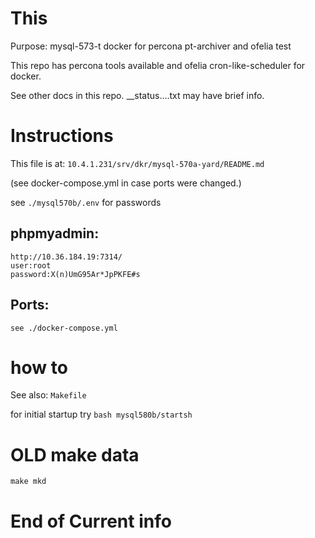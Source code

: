 # This

Purpose: mysql-573-t docker for percona pt-archiver and ofelia test


This repo has percona tools available and ofelia cron-like-scheduler for docker.

See other docs in this repo. __status....txt may have brief info.


# Instructions

This file is at:  `10.4.1.231/srv/dkr/mysql-570a-yard/README.md`

   (see docker-compose.yml in case ports were changed.)

see   `./mysql570b/.env` for passwords


## phpmyadmin:

```
http://10.36.184.19:7314/
user:root
password:X(n)UmG95Ar*JpPKFE#s

```


## Ports:


```
see ./docker-compose.yml

```

# how to

See also: `Makefile`

for initial startup try `bash mysql580b/startsh`



# OLD make data

`make mkd`




# End of Current info


